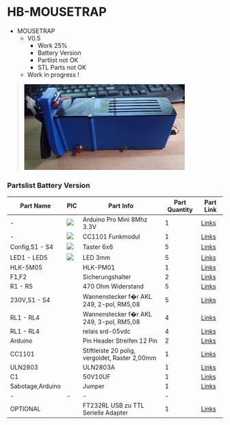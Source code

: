 # HB-MOUSETRAP

+ MOUSETRAP
	+ V0.5
		* Work 25%
		* Battery Version
		* Partlist not OK
		* STL Parts not OK
	+ Work in progress !
>![](https://github.com/Backkevin/My_Homematic_Project/blob/master/HM-MOUSETRAP/IMAGE/Default.jpg)

### Partslist Battery Version
                    
  Part Name   |      PIC      |   Part Info   | Part Quantity |   Part Link 
------------- | ------------- | ------------- | ------------- | -------------
-|<img src="https://ae01.alicdn.com/kf/HTB1TUqeXc_vK1Rjy0Foq6xIxVXaB/Atmega328P-Pro-Mini-328-Mini-Atmega328-3-3-V-8-Mhz-5-V-16-M-16.jpg_50x50.jpg">|Arduino Pro Mini 8Mhz 3.3V|1|[Links](https://de.aliexpress.com/item/32863952987.html?spm=a2g0s.9042311.0.0.27424c4d2YDzey)
-|<img src="https://ae01.alicdn.com/kf/HTB1ItkdaMFY.1VjSZFqq6ydbXXaq/CC1101-Drahtlose-Modul-Fern-bertragung-Antenne-868MHZ-SPI-Interface-Low-Power-M115-F-r-FSK-GFSK.jpg_50x50.jpg">|CC1101 Funkmodul|1|[Links](https://de.aliexpress.com/item/32924239954.html?spm=a2g0s.9042311.0.0.27424c4dO9ofu2)
Config,S1 - S4|<img src="https://ae01.alicdn.com/kf/HTB1M1sXJ4SYBuNjSsphq6zGvVXa3/6x6mm-Panel-PCB-Momentary-Tactile-Takt-Mini-Push-Button-Switch-DIP-4pin-6x6x4-3-5-6.jpg_50x50.jpg">|Taster 6x6|5|[Links](https://de.aliexpress.com/item/32912263133.html?spm=a2g0s.9042311.0.0.2cb44c4dtuowdv)
LED1 - LED5|<img src="https://ae01.alicdn.com/kf/HTB12T2qbAfb_uJkSne1q6zE4XXaM/600-st-cke-6-farben-x-100-st-cke-wei-Rot-Gr-n-Blau-Gelb-Orange.jpg_50x50.jpg">|LED 3mm|5|[Links](https://de.aliexpress.com/item/32844298998.html?spm=a2g0s.9042311.0.0.27424c4dBW9kvr)
HLK-5M05|<img src="">|HLK-PM01|1|[Links](https://de.aliexpress.com/item/32705471039.html?spm=a2g0s.9042311.0.0.2cb44c4dtuowdv)
F1,F2|<img src="">|Sicherungshalter|2|[Links](https://de.aliexpress.com/item/32817849786.html?spm=a2g0o.productlist.0.0.260073beDSkClD&algo_pvid=51b52a6f-dc94-4152-9721-98bffea40076&algo_expid=51b52a6f-dc94-4152-9721-98bffea40076-1&btsid=c94e558f-368d-470b-a49c-61c69230d3d9&ws_ab_test=searchweb0_0,searchweb201602_2,searchweb201603_52)
R1 - R5|<img src="">|470 Ohm Widerstand|5|[Links]()
230V,S1 - S4|<img src="">|Wannenstecker f�r AKL 249, 2-pol, RM5,08|5|[Links](https://www.reichelt.de/wannenstecker-fuer-akl-249-2-pol-rm5-08-akl-230-02-p36701.html?)
RL1 - RL4|<img src="">|Wannenstecker f�r AKL 249, 3-pol, RM5,08|4|[Links](https://www.reichelt.de/wannenstecker-fuer-akl-249-3-pol-rm5-08-akl-230-03-p36702.html?)
RL1 - RL4|<img src="">|relais srd-05vdc|4|[Links](https://de.aliexpress.com/item/32695798177.html?spm=a2g0o.productlist.0.0.46db7659cuB4fB&algo_pvid=f16bd12e)
Arduino|<img src="">|Pin Header Streifen 12 Pin|2|[Links](https://de.aliexpress.com/item/32904918519.html?spm=a2g0s.9042311.0.0.27424c4dCsKCBi)
CC1101|<img src="">|Stiftleiste 20 polig, vergoldet, Raster 2,00mm|1|[Links](https://secure.reichelt.com/lu/de/stiftleiste-20-pol-vergoldet-bkl-10120400-p235635.html?)
ULN2803|<img src="">|ULN2803A|1|[Links](https://de.aliexpress.com/item/32881616806.html?spm=a2g0o.productlist.0.0.27805012dPDPf4&algo_pvid=2ce275e5-5ca6-4441-a1e3-fb3df6923537&algo_expid=2ce275e5-5ca6-4441-a1e3-fb3df6923537-0&btsid=14cad76a-3ab1-4af8-af47-443eb0bf5dae&ws_ab_test=searchweb0_0,searchweb201602_2,searchweb201603_52)
C1|<img src="">|50V10UF|1|[Links](https://de.aliexpress.com/item/32741687066.html?spm=a2g0o.productlist.0.0.4d225216N68Cr1&algo_pvid=dbcb75f4-e623-4355-8aa4-ccd3a7b65d32&algo_expid=dbcb75f4-e623-4355-8aa4-ccd3a7b65d32-3&btsid=a9b8176e-1372-45d7-a781-8d3fc9fab8e5&ws_ab_test=searchweb0_0,searchweb201602_2,searchweb201603_52)
Sabotage,Arduino|<img src="">|Jumper|1|[Links](https://de.aliexpress.com/item/32873263301.html?spm=a2g0o.productlist.0.0.18ea263dluRsmQ&algo_pvid=b495ebad-e4de-4809-a086-8143c1f9f12b&algo_expid=b495ebad-e4de-4809-a086-8143c1f9f12b-2&btsid=53bb7c29-6fd7-4471-b8c4-bc2766b36d10&ws_ab_test=searchweb0_0,searchweb201602_2,searchweb201603_52)
-|-|-|-
OPTIONAL|<img src="">|FT232RL USB zu TTL Serielle Adapter|1|[Links](https://de.aliexpress.com/item/32846166237.html?spm=a2g0s.9042311.0.0.27424c4dQGznlY)



